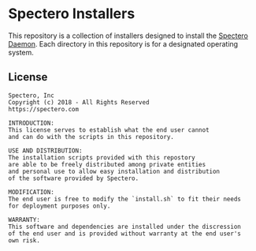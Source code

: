 # Spectero Installers
This repository is a collection of installers designed to install the [Spectero Daemon](https://).
Each directory in this repository is for a designated operating system.


## License
```
Spectero, Inc
Copyright (c) 2018 - All Rights Reserved
https://spectero.com

INTRODUCTION:
This license serves to establish what the end user cannot
and can do with the scripts in this repository.

USE AND DISTRIBUTION:
The installation scripts provided with this repostory
are able to be freely distributed among private entities
and personal use to allow easy installation and distribution
of the software provided by Spectero.

MODIFICATION:
The end user is free to modify the `install.sh` to fit their needs
for deployment purposes only.

WARRANTY:
This software and dependencies are installed under the discression
of the end user and is provided without warranty at the end user's
own risk.
```